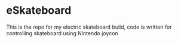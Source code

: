 # eSkateboard
This is the repo for my electric skateboard build, code is written for controlling skateboard using Nintendo joycon 
